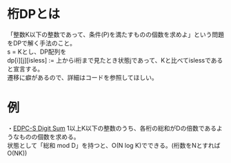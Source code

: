 # 桁DPとは
「整数K以下の整数であって、条件(P)を満たすものの個数を求めよ」という問題をDPで解く手法のこと。  
s = Kとし、DP配列を  
dp[i][j][isless] := 上からi桁まで見たとき状態jであって、Kと比べてislessである  
と宣言する。  
遷移に癖があるので、詳細はコードを参照してほしい。

# 例
・[EDPC-S Digit Sum](https://atcoder.jp/contests/dp/tasks/dp_s)
1以上K以下の整数のうち、各桁の総和がDの倍数であるようなものの個数を求める。  
状態として「総和 mod D」を持つと、O(N log K)でできる。(桁数をNとすればO(NK))  
